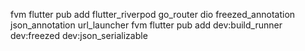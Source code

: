 fvm flutter pub add flutter_riverpod go_router dio freezed_annotation json_annotation url_launcher
fvm flutter pub add dev:build_runner dev:freezed dev:json_serializable